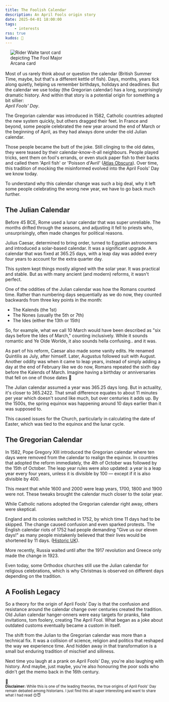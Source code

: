 ```yaml
---
title: The Foolish Calendar
description: An April Fools origin story 
date: 2025-04-01 18:00:00
tags:
    - interests
rss: true
kudos: 📆
---
```


<figure class="card fl-r" style="width: 40%; margin-left: 1rem; margin-bottom: 1rem;">
    <div class="card__image">
        <img src="/images/blog/2025/april/april-fools-day.jpg" alt="Rider Waite tarot card depicting The Fool Major Arcana card"> 
    </div>
</figure>

Most of us rarely think about or question the calendar (British Summer Time, maybe, but that's a different kettle of fish). Days, months, years tick along quietly, helping us remember birthdays, holidays and deadlines. But the calendar we use today (the Gregorian calendar) has a long, surprisingly dramatic history. And within that story is a potential origin for something a bit sillier: <br>_April Fools' Day_.

The Gregorian calendar was introduced in 1582, Catholic countries adopted the new system quickly, but others dragged their feet. In France and beyond, some people celebrated the new year around the end of March or the beginning of April, as they had always done under the old Julian calendar.

Those people became the butt of the joke. Still clinging to the old dates, they were teased by their calendar-know-it-all neighbours. People played tricks, sent them on fool's errands, or even stuck paper fish to their backs and called them 'April fish' or 'Poisson d'Avril' ([Atlas Obscura](https://www.atlasobscura.com/articles/april-fools-france)). Over time, this tradition of mocking the misinformed evolved into the April Fools' Day we know today.

To understand why this calendar change was such a big deal, why it left some people celebrating the wrong new year, we have to go back much further.

## The Julian Calendar

Before 45 BCE, Rome used a lunar calendar that was super unreliable. The months drifted through the seasons, and adjusting it fell to priests who, unsurprisingly, often made changes for political reasons.

Julius Caesar, determined to bring order, turned to Egyptian astronomers and introduced a solar-based calendar. It was a significant upgrade. A calendar that was fixed at 365.25 days, with a leap day was added every four years to account for the extra quarter day.

This system kept things mostly aligned with the solar year. It was practical and stable. But as with many ancient (and modern) reforms, it wasn't perfect.

One of the oddities of the Julian calendar was how the Romans counted time. Rather than numbering days sequentially as we do now, they counted backwards from three key points in the month:
- The Kalends (the 1st)
- The Nones (usually the 5th or 7th)
- The Ides (either the 13th or 15th)

So, for example, what we call 10 March would have been described as "six days before the Ides of March," counting inclusively. While it sounds romantic and Ye Olde Worlde, it also sounds hella confusing.. and it was.

As part of his reform, Caesar also made some vanity edits. He renamed Quintilis as July, after himself. Later, Augustus followed suit with August. 
Another oddity was when it came to leap years, instead of simply adding a day at the end of February like we do now, Romans repeated the sixth day before the Kalends of March. Imagine having a birthday or anniversaries that fell on one of those dates 🥴

The Julian calendar assumed a year was 365.25 days long. But in actuality, it's closer to 365.2422. That small difference equates to about 11 minutes per year which doesn't sound like much, but over centuries it adds up. By the 1500s, the spring equinox was happening around 10 days earlier than it was supposed to.

This caused issues for the Church, particularly in calculating the date of Easter, which was tied to the equinox and the lunar cycle.

## The Gregorian Calendar

In 1582, Pope Gregory XIII introduced the Gregorian calendar where ten days were removed from the calendar to realign the equinox. In countries that adopted the reform immediately, the 4th of October was followed by the 15th of October.
The leap year rules were also updated: a year is a leap year every four years, unless it is divisible by 100 — except if it is also divisible by 400.

This meant that while 1600 and 2000 were leap years, 1700, 1800 and 1900 were not. These tweaks brought the calendar much closer to the solar year.

While Catholic nations adopted the Gregorian calendar right away, others were skeptical.

England and its colonies switched in 1752, by which time 11 days had to be skipped. The change caused confusion and even sparked protests. The English calendar riots of 1752 had people demanding "Give us our eleven days!" as many people mistakenly believed that their lives would be shortened by 11 days. ([Historic UK](https://www.historic-uk.com/HistoryUK/HistoryofBritain/Give-us-our-eleven-days/)).

More recently, Russia waited until after the 1917 revolution and Greece only made the change in 1923.

Even today, some Orthodox churches still use the Julian calendar for religious celebrations, which is why Christmas is observed on different days depending on the tradition.

## A Foolish Legacy

So a theory for the origin of April Fools' Day is that the confusion and resistance around the calendar change over centuries created the tradition. Old Julian calendar hanger-onners were easy targets for pranks, fake invitations, tom foolery, creating The April Fool. What began as a joke about outdated customs eventually became a custom in itself.

The shift from the Julian to the Gregorian calendar was more than a technical fix. It was a collision of science, religion and politics that reshaped the way we experience time. And hidden away in that transformation is a small but enduring tradition of mischief and silliness.

Next time you laugh at a prank on April Fools' Day, you're also laughing with history. And maybe, just maybe, you're also honouring the poor sods who didn't get the memo back in the 16th century.


<aside class="callout">
  <div class="callout-image">
    🤔
  </div>
  <div class="callout-content">
    <small><strong>Disclaimer:</strong> While this is one of the leading theories, the true origins of April Fools' Day remain debated among historians. I just find this all super interesting and want to share what I had read 😊😇</small>
  </div>
</aside>